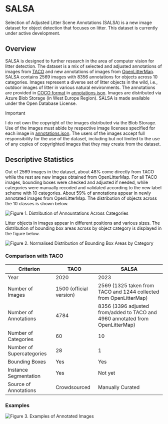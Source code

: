 # SALSA
Selection of Adjusted Litter Scene Annotations (SALSA) is a new image dataset for object detection that focuses on litter. This dataset is currently under active development.

## Overview

SALSA is designed to further research in the area of computer vision for litter detection. The dataset is a mix of selected and adjusted annotations of images from [TACO](http://tacodataset.org) and new annotations of images from [OpenLitterMap](https://openlittermap.com). SALSA contains 2569 images with 8356 annotations for objects across 10 categories. Images represent a diverse set of litter objects in the wild, i.e., outdoor images of litter in various natural environments. The annotations are provided in [COCO format](https://cocodataset.org/#format-data) in [annotations.json](annotations.json). Images are distributed via Azure Blob Storage (in West Europe Region). SALSA is made available under the Open Database License.

> [!IMPORTANT]  
>  I do not own the copyright of the images distributed via the Blob Storage. Use of the images must abide by respective image licenses specified for each image in [annotations.json](annotations.json). The users of the images accept full responsibility for the use of the dataset, including but not limited to the use of any copies of copyrighted images that they may create from the dataset.

## Descriptive Statistics

Out of 2569 images in the dataset, about 48% come directly from TACO while the rest are new images obtained from OpenLitterMap. For all TACO images, bounding boxes were checked and adjusted if needed, while categories were manually recoded and validated according to the new label scheme with 10 categories. About 59% of annotations appear in newly annotated images from OpenLitterMap. The distribution of objects across the 10 classes is shown below.

![Figure 1. Distribution of Annountations Across Categories](https://github.com/alinacherkas/salsa/assets/51997505/cae06bd9-aec8-4e81-ad2f-afdca7a748aa)

Litter objects in images appear in different positions and various sizes. The distribution of bounding box areas across by object category is displayed in the figure below.

![Figure 2. Normalised Distribution of Bounding Box Areas by Category](https://github.com/alinacherkas/salsa/assets/51997505/ad74c5d0-5cc7-4cff-8ca3-8ef07e180c3c)


### Comparison with TACO

| Criterion | TACO  | SALSA |
| - | ------------- | ------------- |
|Year| 2020  | 2023  |
|Number of Images| 1500 (official version)  | 2569 (1325 taken from TACO and 1244 collected from OpenLitterMap)  |
|Number of Annotations|4784|8356 (3396 adjusted from/added to TACO and 4960 annotated from OpenLitterMap)|
|Number of Categories|60|10|
|Number of Supercategories|28|1|
|Bounding Boxes|Yes|Yes|
|Instance Segmentation|Yes|Not yet|
|Source of Annotations|Crowdsourced|Manually Curated|


### Examples

![Figure 3. Examples of Annotated Images](https://github.com/alinacherkas/salsa/assets/51997505/8705c8d8-78da-48fc-80ee-9ebd22f1b0d8)
